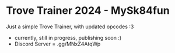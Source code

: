 # Trove Trainer 2024 - MySk84fun
Just a simple Trove Trainer, with updated opcodes :3
* currently, still in progress, publishing soon :)
* Discord Server = .gg/MNxZ4AtqWp
